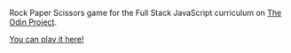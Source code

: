 Rock Paper Scissors game for the Full Stack JavaScript curriculum on [The Odin Project](https://www.theodinproject.com/).

[You can play it here!](https://llfalcao.github.io/rock-paper-scissors/)
